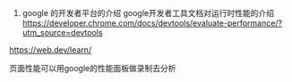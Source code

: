 1. google 的开发者平台的介绍
google开发者工具文档对运行时性能的介绍
https://developer.chrome.com/docs/devtools/evaluate-performance/?utm_source=devtools

https://web.dev/learn/

 页面性能可以用google的性能面板做录制去分析